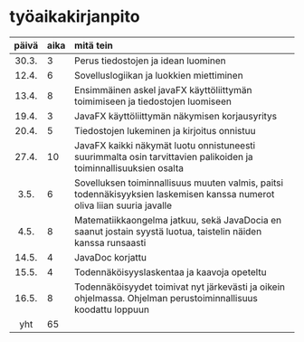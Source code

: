 # työaikakirjanpito

| päivä | aika | mitä tein  |
| :----:|:-----| :-----|
| 30.3. | 3    | Perus tiedostojen ja idean luominen |
| 12.4. | 6    | Sovelluslogiikan ja luokkien miettiminen |
| 13.4. | 8    | Ensimmäinen askel javaFX käyttöliittymän toimimiseen ja tiedostojen luomiseen |
| 19.4. | 3    | JavaFX käyttöliittymän näkymisen korjausyritys |
| 20.4. | 5    | Tiedostojen lukeminen ja kirjoitus onnistuu |
| 27.4. | 10   | JavaFX kaikki näkymät luotu onnistuneesti suurimmalta osin tarvittavien palikoiden ja toiminnallisuuksien osalta |
| 3.5.  | 6    | Sovelluksen toiminnallisuus muuten valmis, paitsi todennäkisyyksien laskemisen kanssa numerot oliva liian suuria javalle |
| 4.5.  | 8    | Matematiikkaongelma jatkuu, sekä JavaDocia en saanut jostain syystä luotua, taistelin näiden kanssa runsaasti |
| 14.5. | 4    | JavaDoc korjattu |
| 15.5. | 4    | Todennäköisyyslaskentaa ja kaavoja opeteltu |
| 16.5. | 8    | Todennäköisyydet toimivat nyt järkevästi ja oikein ohjelmassa. Ohjelman perustoiminnallisuus koodattu loppuun |
| yht   | 65   | | 
